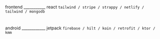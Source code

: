 frontend ___________ react `tailwind / stripe / strappy / netlify / tailwind / mongodb`

#

android ____________ jetpack `firebase / hilt / koin / retrofit / ktor / kmm`
